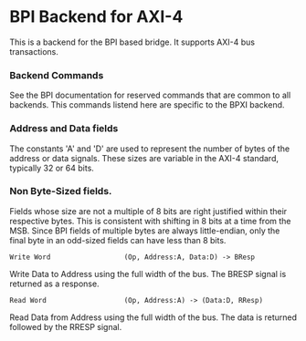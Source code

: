 # BPI Backend for AXI-4
This is a backend for the BPI based bridge. It supports AXI-4 bus transactions.

### Backend Commands
See the BPI documentation for reserved commands that are common to all backends. This commands listend here are specific to the BPXI backend.

### Address and Data fields
The constants 'A' and 'D' are used to represent the number of bytes of the address or data signals. These sizes are variable in the AXI-4 standard, typically 32 or 64 bits.

### Non Byte-Sized fields.
Fields whose size are not a multiple of 8 bits are right justified within their respective bytes. This is consistent with shifting in 8 bits at a time from the MSB. Since BPI fields of multiple bytes are always little-endian, only the final byte in an odd-sized fields can have less than 8 bits.

	Write Word					(Op, Address:A, Data:D) -> BResp
Write Data to Address using the full width of the bus. The BRESP signal is returned as a response.

	Read Word					(Op, Address:A) -> (Data:D, RResp)
Read Data from Address using the full width of the bus. The data is returned followed by the RRESP signal.